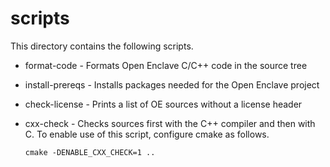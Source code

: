 scripts
=======

This directory contains the following scripts.

- format-code - Formats Open Enclave C/C++ code in the source tree

- install-prereqs - Installs packages needed for the Open Enclave project

- check-license - Prints a list of OE sources without a license header

- cxx-check - Checks sources first with the C++ compiler and then with C. To 
  enable use of this script, configure cmake as follows. 
  
  ``` 
  cmake -DENABLE_CXX_CHECK=1 ..
  ```

